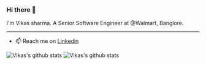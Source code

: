 ### Hi there 👋

I'm Vikas sharma. A Senior Software Engineer at @Walmart, Banglore.


---
- 📫 Reach me on [Linkedin](https://www.linkedin.com/in/vikas-s-87523067/)

![Vikas's github stats](https://github-readme-stats.vercel.app/api/top-langs/?username=vikas-prabhakar&show_icons=true&theme=tokyonight)
![Vikas's github stats](https://github-readme-stats.vercel.app/api?username=vikas-prabhakar&show_icons=true&theme=tokyonight)


<!--
**vikas-prabhakar/vikas-prabhakar** is a ✨ _special_ ✨ repository because its `README.md` (this file) appears on your GitHub profile.

Here are some ideas to get you started:

- 🔭 I’m currently working on multiple projects but most importantly working on myself. 
- 🌱 I’m currently learning ML
- 👯 I’m looking to collaborate on anything that is related to Data. 
- 🤔 I’m looking for help with ...
- 💬 Ask me about what NOT to do. 

- 😄 Pronouns: ...
- ⚡ Fun fact: ...
-->

